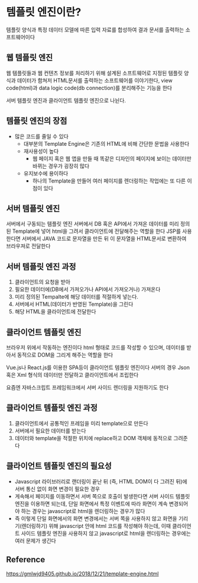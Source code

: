 # 템플릿 엔진이란?
템플릿 양식과 특정 데이터 모델에 따른 입력 자료를 합성하여 결과 문서를 출력하는 소프트웨어이다

## 웹 템플릿 엔진
웹 템플릿들과 웹 컨텐츠 정보를 처리하기 위해 설계된 소프트웨어로 
지정된 템플릿 양식과 데이터가 함쳐저 HTML문서를 출력하는 소프트웨어를 이야기한다, view code(html)과 data logic code(db connection)를 분리해주는 기능을 한다 

서버 템플릿 엔진과 클라이언트 템플릿 엔진으로 나뉜다.

## 템플릿 엔진의 장점
* 많은 코드를 줄일 수 있다
    * 대부분의 Template Engine은 기존의 HTML에 비해 간단한 문법을 사용한다
    * 재사용성이 높다
        * 웹 페이지 혹은 웹 앱을 만들 때 똑같은 디자인의 페이지에 보이는 데이터만 바뀌는 경우가 굉장히 많다
    * 유지보수에 용이하다
        * 하나의 Template을 만들어 여러 페이지를 렌더링하는 작업에는 또 다른 이점이 있다

## 서버 템플릿 엔진
서버에서 구동되는 템플릿 엔진 
서버에서 DB 혹은 API에서 가져온 데이터를 미리 정의된 Template에 넣어 html을 그려서 클라이언트에 전달해주는 역할을 한다
JSP를 사용한다면 서버에서 JAVA 코드로 문자열을 만든 뒤 이 문자열을 HTML문서로 변환하여 브라우져로 전달한다

## 서버 템플릿 엔진 과정
1. 클라이언트의 요청을 받아
2. 필요한 데이터에(DB에서 가져오가나 API에서 가져오거나) 가져온다
3. 미리 정의된 Tempalte에 해당 데이터를 적절하게 넣는다.
4. 서버에서 HTML(데이터가 반영된 Template)을 그린다
5. 해당 HTML을 클라이언트에 전달한다

## 클라이언트 템플릿 엔진
브라우저 위에서 작동하는 엔진이다
html 형태로 코드를 작성할 수 있으며, 데이터를 받아서 동적으로 DOM을 그리게 해주는 역할을 한다 

Vue.js나 React.js를 이용한 SPA등이 클라이언트 템플릿 엔진이다
서버의 경우 Json 혹은 Xml 형식의 데이터만 전달하고 클라이언트에서 조립한다

요즘엔 자바스크립트 프레임워크에서 서버 사이드 렌더링을 지원하기도 한다

## 클라이언트 템플릿 엔진 과정
1. 클라이언트에서 공통적인 프레임을 미리 template으로 만든다
2. 서버에서 필요한 데이터를 받는다
3. 데이터와 template을 적절한 위치에 replace하고 DOM 객체에 동적으로 그려준다

## 클라이언트 템플릿 엔진의 필요성
* Javascript 라이브러리로 랜더링이 끝난 뒤 (즉, HTML DOM이 다 그려진 뒤)에 서버 통신 없이 화면 변경이 필요한 경우
* 게속해서 페이지를 이동하면서 서버 쪽으로 호출이 발생한다면 서버 사이드 템플릿 엔진을 이용하면 되는데, 단일 화면에서 특정 이벤트에 따라 화면이 계속 변경되어야 하는 경우는 javascript로 html을 렌더링하는 경우가 많다
* 즉 이렇게 단일 화면에서의 화면 변경에서는 서버 쪽을 사용하지 않고 화면을 기리기(렌더링하기) 위해 javascript 안에 html 코드를 작성해야 하는데, 이때 클라이언트 사이드 템플릿 엔진을 사용하지 않고 javascript로 html을 렌더링하는 경우에는 여러 문제가 생긴다  

## Reference
https://gmlwjd9405.github.io/2018/12/21/template-engine.html